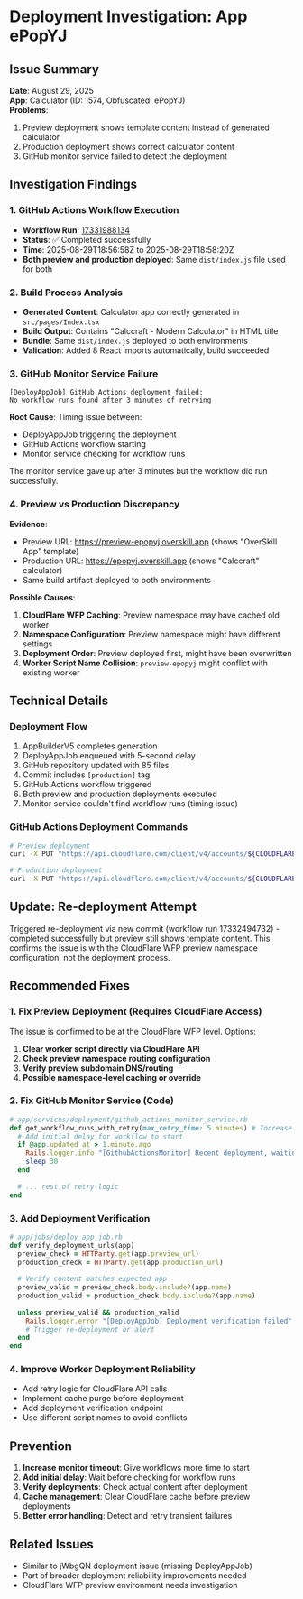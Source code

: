 # Deployment Investigation: App ePopYJ

## Issue Summary
**Date**: August 29, 2025  
**App**: Calculator (ID: 1574, Obfuscated: ePopYJ)  
**Problems**:
1. Preview deployment shows template content instead of generated calculator
2. Production deployment shows correct calculator content  
3. GitHub monitor service failed to detect the deployment

## Investigation Findings

### 1. GitHub Actions Workflow Execution
- **Workflow Run**: [17331988134](https://github.com/Overskill-apps/calccraft-ePopYJ/actions/runs/17331988134)
- **Status**: ✅ Completed successfully
- **Time**: 2025-08-29T18:56:58Z to 2025-08-29T18:58:20Z
- **Both preview and production deployed**: Same `dist/index.js` file used for both

### 2. Build Process Analysis
- **Generated Content**: Calculator app correctly generated in `src/pages/Index.tsx`
- **Build Output**: Contains "Calccraft - Modern Calculator" in HTML title
- **Bundle**: Same `dist/index.js` deployed to both environments
- **Validation**: Added 8 React imports automatically, build succeeded

### 3. GitHub Monitor Service Failure
```
[DeployAppJob] GitHub Actions deployment failed: 
No workflow runs found after 3 minutes of retrying
```

**Root Cause**: Timing issue between:
- DeployAppJob triggering the deployment
- GitHub Actions workflow starting
- Monitor service checking for workflow runs

The monitor service gave up after 3 minutes but the workflow did run successfully.

### 4. Preview vs Production Discrepancy

**Evidence**:
- Preview URL: https://preview-epopyj.overskill.app (shows "OverSkill App" template)
- Production URL: https://epopyj.overskill.app (shows "Calccraft" calculator)
- Same build artifact deployed to both environments

**Possible Causes**:
1. **CloudFlare WFP Caching**: Preview namespace may have cached old worker
2. **Namespace Configuration**: Preview namespace might have different settings
3. **Deployment Order**: Preview deployed first, might have been overwritten
4. **Worker Script Name Collision**: `preview-epopyj` might conflict with existing worker

## Technical Details

### Deployment Flow
1. AppBuilderV5 completes generation
2. DeployAppJob enqueued with 5-second delay
3. GitHub repository updated with 85 files
4. Commit includes `[production]` tag
5. GitHub Actions workflow triggered
6. Both preview and production deployments executed
7. Monitor service couldn't find workflow runs (timing issue)

### GitHub Actions Deployment Commands
```bash
# Preview deployment
curl -X PUT "https://api.cloudflare.com/client/v4/accounts/${CLOUDFLARE_ACCOUNT_ID}/workers/dispatch/namespaces/overskill-development-preview/scripts/preview-epopyj"

# Production deployment  
curl -X PUT "https://api.cloudflare.com/client/v4/accounts/${CLOUDFLARE_ACCOUNT_ID}/workers/dispatch/namespaces/overskill-development-production/scripts/epopyj"
```

## Update: Re-deployment Attempt

Triggered re-deployment via new commit (workflow run 17332494732) - completed successfully but preview still shows template content. This confirms the issue is with the CloudFlare WFP preview namespace configuration, not the deployment process.

## Recommended Fixes

### 1. Fix Preview Deployment (Requires CloudFlare Access)
The issue is confirmed to be at the CloudFlare WFP level. Options:
1. **Clear worker script directly via CloudFlare API**
2. **Check preview namespace routing configuration**
3. **Verify preview subdomain DNS/routing**
4. **Possible namespace-level caching or override**

### 2. Fix GitHub Monitor Service (Code)
```ruby
# app/services/deployment/github_actions_monitor_service.rb
def get_workflow_runs_with_retry(max_retry_time: 5.minutes) # Increase from 3 minutes
  # Add initial delay for workflow to start
  if @app.updated_at > 1.minute.ago
    Rails.logger.info "[GithubActionsMonitor] Recent deployment, waiting 30s for workflow to start"
    sleep 30
  end
  
  # ... rest of retry logic
end
```

### 3. Add Deployment Verification
```ruby
# app/jobs/deploy_app_job.rb
def verify_deployment_urls(app)
  preview_check = HTTParty.get(app.preview_url)
  production_check = HTTParty.get(app.production_url)
  
  # Verify content matches expected app
  preview_valid = preview_check.body.include?(app.name)
  production_valid = production_check.body.include?(app.name)
  
  unless preview_valid && production_valid
    Rails.logger.error "[DeployAppJob] Deployment verification failed"
    # Trigger re-deployment or alert
  end
end
```

### 4. Improve Worker Deployment Reliability
- Add retry logic for CloudFlare API calls
- Implement cache purge before deployment
- Add deployment verification endpoint
- Use different script names to avoid conflicts

## Prevention

1. **Increase monitor timeout**: Give workflows more time to start
2. **Add initial delay**: Wait before checking for workflow runs  
3. **Verify deployments**: Check actual content after deployment
4. **Cache management**: Clear CloudFlare cache before preview deployments
5. **Better error handling**: Detect and retry transient failures

## Related Issues
- Similar to jWbgQN deployment issue (missing DeployAppJob)
- Part of broader deployment reliability improvements needed
- CloudFlare WFP preview environment needs investigation
